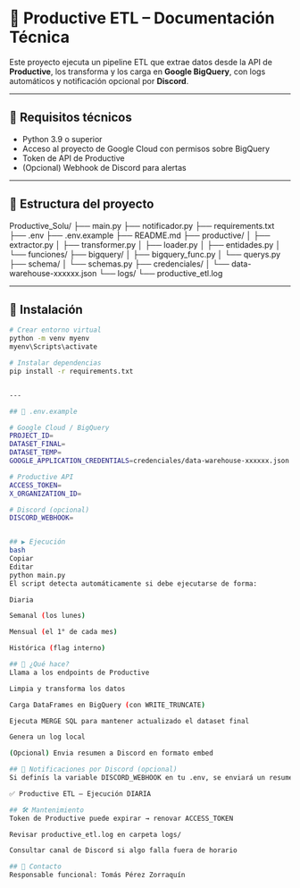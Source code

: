 # 🧠 Productive ETL – Documentación Técnica

Este proyecto ejecuta un pipeline ETL que extrae datos desde la API de **Productive**, los transforma y los carga en **Google BigQuery**, con logs automáticos y notificación opcional por **Discord**.

---

## 🧰 Requisitos técnicos

- Python 3.9 o superior
- Acceso al proyecto de Google Cloud con permisos sobre BigQuery
- Token de API de Productive
- (Opcional) Webhook de Discord para alertas

---

## 📁 Estructura del proyecto

Productive_Solu/
├── main.py
├── notificador.py
├── requirements.txt
├── .env
├── .env.example
├── README.md
├── productive/
│ ├── extractor.py
│ ├── transformer.py
│ ├── loader.py
│ ├── entidades.py
│ └── funciones/
├── bigquery/
│ ├── bigquery_func.py
│ └── querys.py
├── schema/
│ └── schemas.py
├── credenciales/
│ └── data-warehouse-xxxxxx.json
└── logs/
└── productive_etl.log


---

## 🧪 Instalación

```bash
# Crear entorno virtual
python -m venv myenv
myenv\Scripts\activate

# Instalar dependencias
pip install -r requirements.txt


---

## 📄 .env.example

# Google Cloud / BigQuery
PROJECT_ID=
DATASET_FINAL=
DATASET_TEMP=
GOOGLE_APPLICATION_CREDENTIALS=credenciales/data-warehouse-xxxxxx.json

# Productive API
ACCESS_TOKEN=
X_ORGANIZATION_ID=

# Discord (opcional)
DISCORD_WEBHOOK=


## ▶️ Ejecución
bash
Copiar
Editar
python main.py
El script detecta automáticamente si debe ejecutarse de forma:

Diaria

Semanal (los lunes)

Mensual (el 1° de cada mes)

Histórica (flag interno)

## 🧾 ¿Qué hace?
Llama a los endpoints de Productive

Limpia y transforma los datos

Carga DataFrames en BigQuery (con WRITE_TRUNCATE)

Ejecuta MERGE SQL para mantener actualizado el dataset final

Genera un log local

(Opcional) Envia resumen a Discord en formato embed

## 🧠 Notificaciones por Discord (opcional)
Si definís la variable DISCORD_WEBHOOK en tu .env, se enviará un resumen como este:

✅ Productive ETL – Ejecución DIARIA

## 🛠️ Mantenimiento
Token de Productive puede expirar → renovar ACCESS_TOKEN

Revisar productive_etl.log en carpeta logs/

Consultar canal de Discord si algo falla fuera de horario

## 👤 Contacto
Responsable funcional: Tomás Pérez Zorraquín